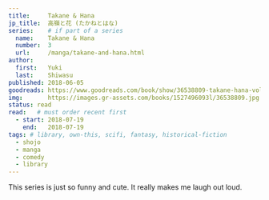 ```yaml
---
title:     Takane & Hana
jp_title:  高嶺と花 (たかねとはな)
series:    # if part of a series
  name:    Takane & Hana
  number:  3
  url:     /manga/takane-and-hana.html
author: 
  first:   Yuki
  last:    Shiwasu
published: 2018-06-05 
goodreads: https://www.goodreads.com/book/show/36538809-takane-hana-vol-3
img:       https://images.gr-assets.com/books/1527496093l/36538809.jpg
status: read
read:   # must order recent first
  - start: 2018-07-19  
    end:   2018-07-19 
tags: # library, own-this, scifi, fantasy, historical-fiction
  - shojo
  - manga
  - comedy
  - library
---
```


This series is just so funny and cute. It really makes me laugh out loud.
